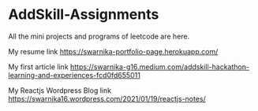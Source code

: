 # AddSkill-Assignments
All the mini projects and programs of leetcode are here.

My resume link https://swarnika-portfolio-page.herokuapp.com/

My first article link https://swarnika-g16.medium.com/addskill-hackathon-learning-and-experiences-fcd0fd655011

My Reactjs Wordpress Blog link https://swarnika16.wordpress.com/2021/01/19/reactjs-notes/
